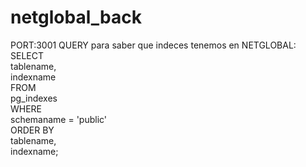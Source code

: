 # netglobal_back

PORT:3001
QUERY para saber que indeces tenemos en NETGLOBAL: 
 SELECT  
      tablename,  
      indexname  
  FROM  
      pg_indexes  
  WHERE  
      schemaname = 'public'  
  ORDER BY  
      tablename,  
      indexname; 